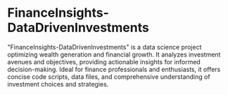 # FinanceInsights-DataDrivenInvestments
"FinanceInsights-DataDrivenInvestments" is a data science project optimizing wealth generation and financial growth. It analyzes investment avenues and objectives, providing actionable insights for informed decision-making. Ideal for finance professionals and enthusiasts, it offers concise code scripts, data files, and comprehensive understanding of investment choices and strategies.
